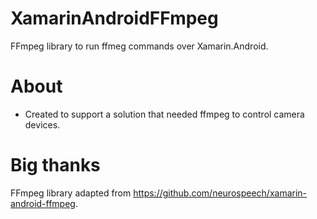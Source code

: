 # XamarinAndroidFFmpeg
FFmpeg library to run ffmeg commands over Xamarin.Android.

# About
- Created to support a solution that needed ffmpeg to control camera devices.

# Big thanks
FFmpeg library adapted from https://github.com/neurospeech/xamarin-android-ffmpeg.
